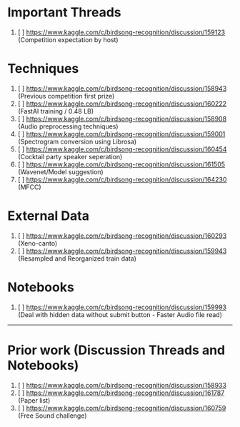 # Important Threads
1. [ ] https://www.kaggle.com/c/birdsong-recognition/discussion/159123 (Competition expectation by host)

# Techniques
1. [ ] https://www.kaggle.com/c/birdsong-recognition/discussion/158943 (Previous competition first prize)
2. [ ] https://www.kaggle.com/c/birdsong-recognition/discussion/160222 (FastAI training / 0.48 LB)
3. [ ] https://www.kaggle.com/c/birdsong-recognition/discussion/158908 (Audio preprocessing techniques)
4. [ ] https://www.kaggle.com/c/birdsong-recognition/discussion/159001 (Spectrogram conversion using Librosa)
5. [ ] https://www.kaggle.com/c/birdsong-recognition/discussion/160454 (Cocktail party speaker seperation)
6. [ ] https://www.kaggle.com/c/birdsong-recognition/discussion/161505 (Wavenet/Model suggestion)
7. [ ] https://www.kaggle.com/c/birdsong-recognition/discussion/164230 (MFCC)

# External Data
1. [ ] https://www.kaggle.com/c/birdsong-recognition/discussion/160293 (Xeno-canto)
2. [ ] https://www.kaggle.com/c/birdsong-recognition/discussion/159943 (Resampled and Reorganized train data)

# Notebooks
1. [ ] https://www.kaggle.com/c/birdsong-recognition/discussion/159993 (Deal with hidden data without submit button - Faster Audio file read)

***

# Prior work (Discussion Threads and Notebooks)
1. [ ] https://www.kaggle.com/c/birdsong-recognition/discussion/158933
2. [ ] https://www.kaggle.com/c/birdsong-recognition/discussion/161787 (Paper list)
3. [ ] https://www.kaggle.com/c/birdsong-recognition/discussion/160759 (Free Sound challenge)